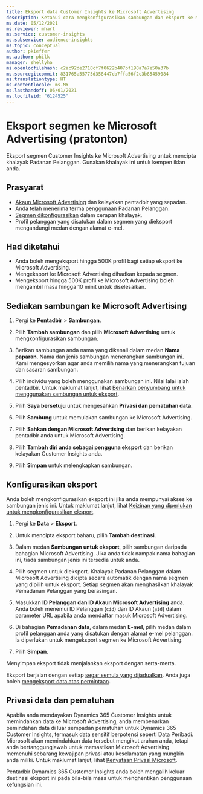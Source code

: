 ```yaml
---
title: Eksport data Customer Insights ke Microsoft Advertising
description: Ketahui cara mengkonfigurasikan sambungan dan eksport ke Microsoft Advertising.
ms.date: 05/12/2021
ms.reviewer: mhart
ms.service: customer-insights
ms.subservice: audience-insights
ms.topic: conceptual
author: pkieffer
ms.author: philk
manager: shellyha
ms.openlocfilehash: c2ac92de2718cf7f0622b407bf198a7a7e50a37b
ms.sourcegitcommit: 831765a55775d358447cb7ffa56f2c3b85459084
ms.translationtype: HT
ms.contentlocale: ms-MY
ms.lasthandoff: 06/01/2021
ms.locfileid: "6124525"
---
```

# <a name="export-segments-to-microsoft-advertising-preview"></a>Eksport segmen ke Microsoft Advertising (pratonton)

Eksport segmen Customer Insights ke Microsoft Advertising untuk mencipta khalayak Padanan Pelanggan. Gunakan khalayak ini untuk kempen iklan anda.

## <a name="prerequisites"></a>Prasyarat

-   [Akaun Microsoft Advertising](https://ads.microsoft.com/) dan kelayakan pentadbir yang sepadan.
-   Anda telah menerima terma penggunaan Padanan Pelanggan. 
-   [Segmen dikonfigurasikan](segments.md) dalam cerapan khalayak.
-   Profil pelanggan yang disatukan dalam segmen yang dieksport mengandungi medan dengan alamat e-mel.

## <a name="known-limitations"></a>Had diketahui

- Anda boleh mengeksport hingga 500K profil bagi setiap eksport ke Microsoft Advertising.
- Mengeksport ke Microsoft Advertising dihadkan kepada segmen.
- Mengeksport hingga 500K profil ke Microsoft Advertising boleh mengambil masa hingga 10 minit untuk diselesaikan. 


## <a name="set-up-the-connection-to-microsoft-advertising"></a>Sediakan sambungan ke Microsoft Advertising

1. Pergi ke **Pentadbir** > **Sambungan**.

1. Pilih **Tambah sambungan** dan pilih **Microsoft Advertising** untuk mengkonfigurasikan sambungan.

1. Berikan sambungan anda nama yang dikenali dalam medan **Nama paparan**. Nama dan jenis sambungan menerangkan sambungan ini. Kami mengesyorkan agar anda memilih nama yang menerangkan tujuan dan sasaran sambungan.

1. Pilih individu yang boleh menggunakan sambungan ini. Nilai lalai ialah pentadbir. Untuk maklumat lanjut, lihat [Benarkan penyumbang untuk menggunakan sambungan untuk eksport](connections.md#allow-contributors-to-use-a-connection-for-exports).

1. Pilih **Saya bersetuju** untuk mengesahkan **Privasi dan pematuhan data**.

1. Pilih **Sambung** untuk memulakan sambungan ke Microsoft Advertising.

1. Pilih **Sahkan dengan Microsoft Advertising** dan berikan kelayakan pentadbir anda untuk Microsoft Advertising.

1. Pilih **Tambah diri anda sebagai pengguna eksport** dan berikan kelayakan Customer Insights anda.

1. Pilih **Simpan** untuk melengkapkan sambungan.

## <a name="configure-an-export"></a>Konfigurasikan eksport

Anda boleh mengkonfigurasikan eksport ini jika anda mempunyai akses ke sambungan jenis ini. Untuk maklumat lanjut, lihat [Keizinan yang diperlukan untuk mengkonfigurasikan eksport](export-destinations.md#set-up-a-new-export).

1. Pergi ke **Data** > **Eksport**.

1. Untuk mencipta eksport baharu, pilih **Tambah destinasi**.

1. Dalam medan **Sambungan untuk eksport**, pilih sambungan daripada bahagian Microsoft Advertising. Jika anda tidak nampak nama bahagian ini, tiada sambungan jenis ini tersedia untuk anda.

1. Pilih segmen untuk dieksport. Khalayak Padanan Pelanggan dalam Microsoft Advertising dicipta secara automatik dengan nama segmen yang dipilih untuk eksport. Setiap segmen akan menghasilkan khalayak Pemadanan Pelanggan yang berasingan. 

1. Masukkan **ID Pelanggan dan ID Akaun Microsoft Advertising** anda. Anda boleh menemui ID Pelanggan (`cid`) dan ID Akaun (`aid`) dalam parameter URL apabila anda mendaftar masuk Microsoft Advertising.

1. Di bahagian **Pemadanan data**, dalam medan **E-mel**, pilih medan dalam profil pelanggan anda yang disatukan dengan alamat e-mel pelanggan. Ia diperlukan untuk mengeksport segmen ke Microsoft Advertising.

1. Pilih **Simpan**.

Menyimpan eksport tidak menjalankan eksport dengan serta-merta.

Eksport berjalan dengan setiap [segar semula yang dijadualkan](system.md#schedule-tab). Anda juga boleh [mengeksport data atas permintaan](export-destinations.md#run-exports-on-demand). 


## <a name="data-privacy-and-compliance"></a>Privasi data dan pematuhan

Apabila anda mendayakan Dynamics 365 Customer Insights untuk memindahkan data ke Microsoft Advertising, anda membenarkan pemindahan data di luar sempadan pematuhan untuk Dynamics 365 Customer Insights, termasuk data sensitif berpotensi seperti Data Peribadi. Microsoft akan memindahkan data tersebut mengikut arahan anda, tetapi anda bertanggungjawab untuk memastikan Microsoft Advertising memenuhi sebarang kewajipan privasi atau keselamatan yang mungkin anda miliki. Untuk maklumat lanjut, lihat [Kenyataan Privasi Microsoft](https://go.microsoft.com/fwlink/?linkid=396732).

Pentadbir Dynamics 365 Customer Insights anda boleh mengalih keluar destinasi eksport ini pada bila-bila masa untuk menghentikan penggunaan kefungsian ini.
